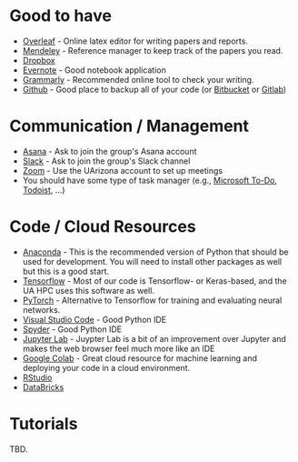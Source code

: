 # Good to have  
* [Overleaf](https://www.overleaf.com/project) - Online latex editor for writing papers and reports.
* [Mendeley](https://www.mendeley.com/) - Reference manager to keep track of the papers you read. 
* [Dropbox](https://www.dropbox.com/)
* [Evernote](https://evernote.com/) - Good notebook application 
* [Grammarly](https://app.grammarly.com/) - Recommended online tool to check your writing. 
* [Github](https://github.com/) - Good place to backup all of your code (or [Bitbucket](https://bitbucket.org) or [Gitlab](https://about.gitlab.com/))


# Communication / Management 
* [Asana](https://app.asana.com/) - Ask to join the group's Asana account  
* [Slack](https://slack.com/) - Ask to join the group's Slack channel 
* [Zoom](http://zoom.arizona.edu/) - Use the UArizona account to set up meetings 
* You should have some type of task manager (e.g., [Microsoft To-Do](https://todo.microsoft.com/), [Todoist](https://todoist.com/), ...)


# Code / Cloud Resources 
* [Anaconda](https://www.anaconda.com/) - This is the recommended version of Python that should be used for development. You will need to install other packages as well but this is a good start. 
* [Tensorflow](https://www.tensorflow.org/) - Most of our code is Tensorflow- or Keras-based, and the UA HPC uses this software as well. 
* [PyTorch](https://pytorch.org/) - Alternative to Tensorflow for training and evaluating neural networks. 
* [Visual Studio Code](https://code.visualstudio.com/) - Good Python IDE
* [Spyder](https://www.spyder-ide.org/) - Good Python IDE
* [Jupyter Lab](https://jupyterlab.readthedocs.io/en/stable/) - Juypter Lab is a bit of an improvement over Jupyter and makes the web browser feel much more like an IDE
* [Google Colab](https://colab.research.google.com/) - Great cloud resource for machine learning and deploying your code in a cloud environment. 
* [RStudio](https://rstudio.com/) 
* [DataBricks](https://community.cloud.databricks.com/login.html)


# Tutorials 
TBD.


